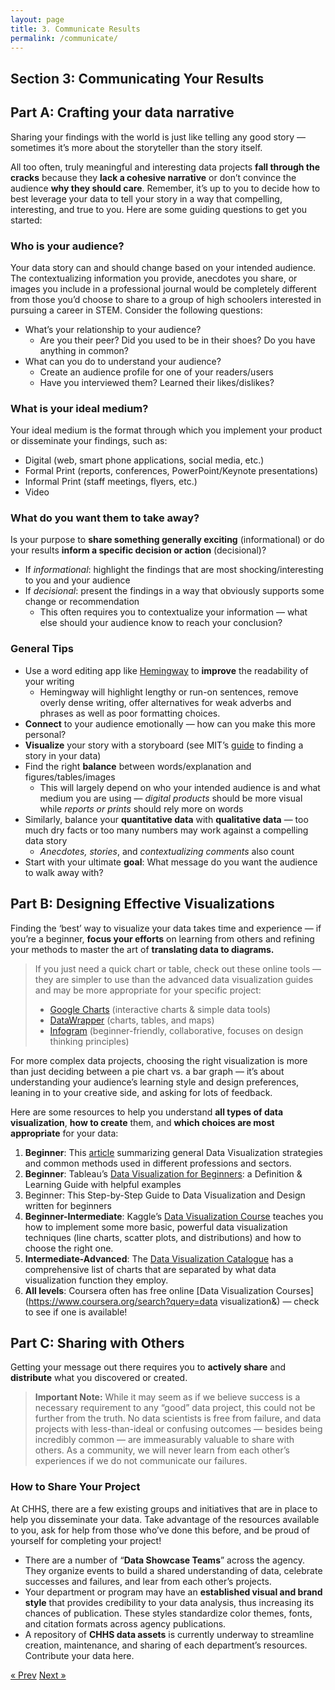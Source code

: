 ```yaml
---
layout: page
title: 3. Communicate Results
permalink: /communicate/
---
```

## Section 3: Communicating Your Results

## Part A: Crafting your data narrative
Sharing your findings with the world is just like telling any good story — sometimes it’s more about the storyteller than the story itself. 

All too often, truly meaningful and interesting data projects **fall through the cracks** because they **lack a cohesive narrative** or don’t convince the audience **why they should care**. Remember, it’s up to you to decide how to best leverage your data to tell your story in a way that compelling, interesting, and true to you. Here are some guiding questions to get you started:

### Who is your audience?

Your data story can and should change based on your intended audience. The contextualizing information you provide, anecdotes you share, or images you include in a professional journal would be completely different from those you’d choose to share to a group of high schoolers interested in pursuing a career in STEM. Consider the following questions:

  * What’s your relationship to your audience? 
    * Are you their peer? Did you used to be in their shoes? Do you have anything in common?
  * What can you do to understand your audience?
    * Create an audience profile for one of your readers/users
    * Have you interviewed them? Learned their likes/dislikes?

### What is your ideal medium?

Your ideal medium is the format through which you implement your product or disseminate your findings, such as:
  * Digital (web, smart phone applications, social media, etc.)
  * Formal Print (reports, conferences, PowerPoint/Keynote presentations)
  * Informal Print (staff meetings, flyers, etc.)
  * Video

### What do you want them to take away?

Is your purpose to **share something generally exciting** (informational) or do your results **inform a specific decision or action** (decisional)?
  * If *informational*: highlight the findings that are most shocking/interesting to you and your audience
  * If *decisional*: present the findings in a way that obviously supports some change or recommendation
    * This often requires you to contextualize your information — what else should your audience know to reach your conclusion?

### General Tips

  * Use a word editing app like [Hemingway](v) to **improve** the readability of your writing
    * Hemingway will highlight lengthy or run-on sentences, remove overly dense writing, offer alternatives for weak adverbs and phrases as well as poor formatting choices. 
  * **Connect** to your audience emotionally — how can you make this more personal?
  * **Visualize** your story with a storyboard (see MIT’s [guide](https://datatherapy.org/activities/activity-finding-a-story-in-data/) to finding a story in your data)
  * Find the right **balance** between words/explanation and figures/tables/images
    * This will largely depend on who your intended audience is and what medium you are using — *digital products* should be more visual while *reports or prints* should rely more on words
  * Similarly, balance your **quantitative data** with **qualitative data**  — too much dry facts or too many numbers may work against a compelling data story
    * *Anecdotes, stories*, and *contextualizing comments* also count
  * Start with your ultimate **goal**: What message do you want the audience to walk away with? 

## Part B: Designing Effective Visualizations

Finding  the ‘best’ way to visualize your data takes time and experience — if you’re a beginner, **focus your efforts** on learning from others and refining your methods to master the art of **translating data to diagrams.**

>If you just need a quick chart or table, check out these online tools — they are simpler to use than the advanced data visualization guides and may be more appropriate for your specific project:
>  * [Google Charts](https://developers.google.com/chart/) (interactive charts & simple data tools)
>  * [DataWrapper](https://www.datawrapper.de) (charts, tables, and maps)
>  * [Infogram](https://infogram.com) (beginner-friendly, collaborative, focuses on design thinking principles)

For more complex data projects, choosing the right visualization is more than just deciding between a pie chart vs. a bar graph — it’s about understanding your audience’s learning style and design preferences, leaning in to your creative side, and asking for lots of feedback. 

Here are some resources to help you understand **all types of data visualization**, **how to create** them, and **which choices are most appropriate** for your data:
1. **Beginner**: This [article](https://www.qlik.com/us/data-visualization) summarizing general Data Visualization strategies and common methods used in different professions and sectors.
2. **Beginner**: Tableau’s [Data Visualization for Beginners](https://www.tableau.com/learn/articles/data-visualization): a Definition & Learning Guide with helpful examples
3. Beginner: This Step-by-Step Guide to Data Visualization and Design written for beginners
4. **Beginner-Intermediate**: Kaggle’s [Data Visualization Course](https://www.kaggle.com/learn/data-visualization) teaches you how to implement some more basic, powerful data visualization techniques (line charts, scatter plots, and distributions) and how to choose the right one.
5. **Intermediate-Advanced**: The [Data Visualization Catalogue](https://datavizcatalogue.com/search.html) has a comprehensive list of charts that are separated by what data visualization function they employ. 
6. **All levels**: Coursera often has free online [Data Visualization Courses](https://www.coursera.org/search?query=data visualization&) — check to see if one is available!

## Part C: Sharing with Others

Getting your message out there requires you to **actively share** and **distribute** what you discovered or created.

> **Important Note:** While it may seem as if we believe success is a necessary requirement to any “good” data project,  this could not be further from the truth. No data scientists is free from failure, and data projects with less-than-ideal or confusing outcomes — besides being incredibly common — are immeasurably valuable to share with others. As a community, we will never learn from each other’s experiences if we do not communicate our failures. 

### How to Share Your Project

At CHHS, there are a few existing groups and initiatives that are in place to help you disseminate your data. Take advantage of the resources available to you, ask for help from those who’ve done this before, and be proud of yourself for completing your project!
  * There are a number of “**Data Showcase Teams**” across the agency. They organize events to build a shared understanding of data, celebrate successes and failures, and lear from each other’s projects.
  * Your department or program may have an **established visual and brand style** that provides credibility to your data analysis, thus increasing its chances of publication. These styles standardize color themes, fonts, and citation formats across agency publications.
  * A repository of **CHHS data assets** is currently underway to streamline creation, maintenance, and sharing of each department’s resources. Contribute your data here. 

<!-- Pagination -->
<div class="pagination">
  <a class="pagination-item older" href="{{ site.baseurl }}/assess">&laquo; Prev</a>
  <a class="pagination-item newer" href="{{ site.baseurl }}/evaluate">Next &raquo;</a>
</div>
